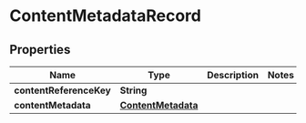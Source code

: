 # ContentMetadataRecord

## Properties
Name | Type | Description | Notes
------------ | ------------- | ------------- | -------------
**contentReferenceKey** | **String** |  | 
**contentMetadata** | [**ContentMetadata**](ContentMetadata.md) |  | 
